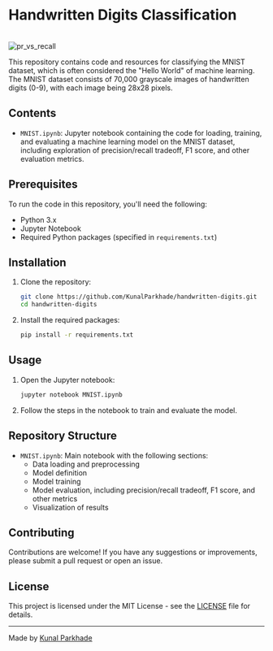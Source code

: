 # Handwritten Digits Classification
<br>![pr_vs_recall](https://github.com/KunalParkhade/mnist_class/blob/main/images/precision_vs_recall_plot.png)


This repository contains code and resources for classifying the MNIST dataset, which is often considered the "Hello World" of machine learning. The MNIST dataset consists of 70,000 grayscale images of handwritten digits (0-9), with each image being 28x28 pixels.

## Contents

- `MNIST.ipynb`: Jupyter notebook containing the code for loading, training, and evaluating a machine learning model on the MNIST dataset, including exploration of precision/recall tradeoff, F1 score, and other evaluation metrics.

## Prerequisites

To run the code in this repository, you'll need the following:

- Python 3.x
- Jupyter Notebook
- Required Python packages (specified in `requirements.txt`)

## Installation

1. Clone the repository:
    ```sh
    git clone https://github.com/KunalParkhade/handwritten-digits.git
    cd handwritten-digits
    ```

2. Install the required packages:
    ```sh
    pip install -r requirements.txt
    ```

## Usage

1. Open the Jupyter notebook:
    ```sh
    jupyter notebook MNIST.ipynb
    ```

2. Follow the steps in the notebook to train and evaluate the model.

## Repository Structure

- `MNIST.ipynb`: Main notebook with the following sections:
    - Data loading and preprocessing
    - Model definition
    - Model training
    - Model evaluation, including precision/recall tradeoff, F1 score, and other metrics
    - Visualization of results

## Contributing

Contributions are welcome! If you have any suggestions or improvements, please submit a pull request or open an issue.

## License

This project is licensed under the MIT License - see the [LICENSE](https://github.com/KunalParkhade/mnist_class/tree/main?tab=MIT-1-ov-file) file for details.

--------
Made by [Kunal Parkhade](https://www.linkedin.com/in/kunal-parkhade/)
